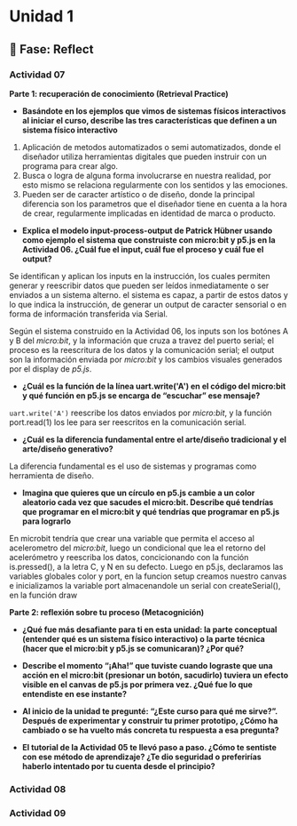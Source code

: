 # Unidad 1

## 🤔 Fase: Reflect

### Actividad 07
**Parte 1: recuperación de conocimiento (Retrieval Practice)**

- **Basándote en los ejemplos que vimos de sistemas físicos interactivos al iniciar el curso, describe las tres características que definen a un sistema físico interactivo**

1. Aplicación de metodos automatizados o semi automatizados, donde el diseñador utiliza herramientas digitales que pueden instruir con un programa para crear algo.
2. Busca o logra de alguna forma involucrarse en nuestra realidad, por esto mismo se relaciona regularmente con los sentidos y las emociones.
3. Pueden ser de caracter artístico o de diseño, donde la principal diferencia son los parametros que el diseñador tiene en cuenta a la hora de crear, regularmente implicadas en identidad de marca o producto.

- **Explica el modelo input-process-output de Patrick Hübner usando como ejemplo el sistema que construiste con micro:bit y p5.js en la Actividad 06. ¿Cuál fue el input, cuál fue el proceso y cuál fue el output?**

Se identifican y aplican los inputs en la instrucción, los cuales permiten generar y reescribir datos que pueden ser leídos inmediatamente o ser enviados a un sistema alterno. el sistema es capaz, a partir de estos datos y lo que indica la instrucción, de generar un output de caracter sensorial o en forma de información transferida via Serial.

Según el sistema construido en la Actividad 06, los inputs son los botónes A y B del *micro:bit*, y la información que cruza a travez del puerto serial; el proceso es la reescritura de los datos y la comunicación serial; el output son la información enviada por *micro:bit* y los cambios visuales generados por el display de *p5.js*.

- **¿Cuál es la función de la línea uart.write('A') en el código del micro:bit y qué función en p5.js se encarga de “escuchar” ese mensaje?**

`uart.write('A')` reescribe los datos enviados por *micro:bit*, y la función port.read(1) los lee para ser reescritos en la comunicación serial.

- **¿Cuál es la diferencia fundamental entre el arte/diseño tradicional y el arte/diseño generativo?**

La diferencia fundamental es el uso de sistemas y programas como herramienta de diseño.

- **Imagina que quieres que un círculo en p5.js cambie a un color aleatorio cada vez que sacudes el micro:bit. Describe qué tendrías que programar en el micro:bit y qué tendrías que programar en p5.js para lograrlo**

En microbit tendría que crear una variable que permita el acceso al acelerometro del *micro:bit*, luego un condicional que lea el retorno del acelerómetro y reescriba los datos, concicionando con la función is.pressed(), a la letra C, y N en su defecto. Luego en p5.js, declaramos las variables globales color y port, en la funcion setup creamos nuestro canvas e inicializamos la variable port almacenandole un serial con createSerial(), en la función draw 

**Parte 2: reflexión sobre tu proceso (Metacognición)**

- **¿Qué fue más desafiante para ti en esta unidad: la parte conceptual (entender qué es un sistema físico interactivo) o la parte técnica (hacer que el micro:bit y p5.js se comunicaran)? ¿Por qué?**



- **Describe el momento “¡Aha!” que tuviste cuando lograste que una acción en el micro:bit (presionar un botón, sacudirlo) tuviera un efecto visible en el canvas de p5.js por primera vez. ¿Qué fue lo que entendiste en ese instante?**
- **Al inicio de la unidad te pregunté: “¿Este curso para qué me sirve?”. Después de experimentar y construir tu primer prototipo, ¿Cómo ha cambiado o se ha vuelto más concreta tu respuesta a esa pregunta?**
- **El tutorial de la Actividad 05 te llevó paso a paso. ¿Cómo te sentiste con ese método de aprendizaje? ¿Te dio seguridad o preferirías haberlo intentado por tu cuenta desde el principio?**

### Actividad 08



### Actividad 09

